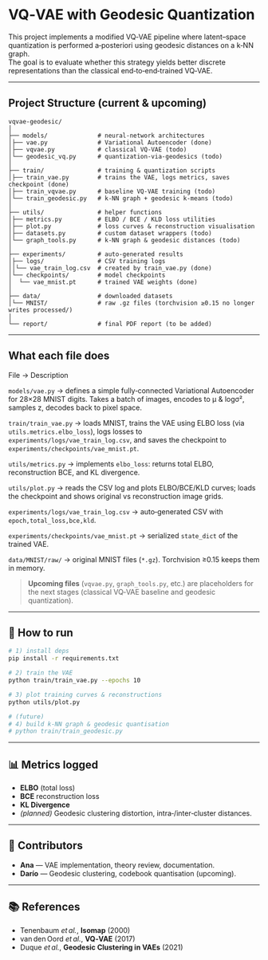 
# VQ‑VAE with Geodesic Quantization

This project implements a modified VQ‑VAE pipeline where latent–space quantization is performed a‑posteriori using geodesic distances on a k‑NN graph.  
The goal is to evaluate whether this strategy yields better discrete representations than the classical end‑to‑end‑trained VQ‑VAE.

---

## Project Structure (current & upcoming)

```text
vqvae‑geodesic/
│
├── models/              # neural‑network architectures
│├── vae.py              # Variational Autoencoder (done)
│├── vqvae.py            # classical VQ‑VAE (todo)
│└── geodesic_vq.py      # quantization‑via‑geodesics (todo)
│
├── train/               # training & quantization scripts
│├── train_vae.py        # trains the VAE, logs metrics, saves checkpoint (done)
│├── train_vqvae.py      # baseline VQ‑VAE training (todo)
│└── train_geodesic.py   # k‑NN graph + geodesic k‑means (todo)
│
├── utils/               # helper functions
│├── metrics.py          # ELBO / BCE / KLD loss utilities
│├── plot.py             # loss curves & reconstruction visualisation
│├── datasets.py         # custom dataset wrappers (todo)
│└── graph_tools.py      # k‑NN graph & geodesic distances (todo)
│
├── experiments/         # auto‑generated results
│├── logs/               # CSV training logs
││└── vae_train_log.csv  # created by train_vae.py (done)
│└── checkpoints/        # model checkpoints
│  └── vae_mnist.pt      # trained VAE weights (done)
│
├── data/                # downloaded datasets
│└── MNIST/              # raw .gz files (torchvision ≥0.15 no longer writes processed/)
│
└── report/              # final PDF report (to be added)
```

-----------------------------------------------------------------------------------------------------------------------------------------------------------

## What each file does

File -> Description 

`models/vae.py` -> defines a simple fully‑connected Variational Autoencoder for 28×28 MNIST digits. Takes a batch of images, encodes to μ & logσ², samples z, decodes back to pixel space. 

`train/train_vae.py` -> loads MNIST, trains the VAE using ELBO loss (via `utils.metrics.elbo_loss`), logs losses to `experiments/logs/vae_train_log.csv`, and saves the checkpoint to `experiments/checkpoints/vae_mnist.pt`. 

`utils/metrics.py` -> implements `elbo_loss`: returns total ELBO, reconstruction BCE, and KL divergence. 

`utils/plot.py` -> reads the CSV log and plots ELBO/BCE/KLD curves; loads the checkpoint and shows original vs reconstruction image grids. 

`experiments/logs/vae_train_log.csv` -> auto‑generated CSV with `epoch,total_loss,bce,kld`. 

`experiments/checkpoints/vae_mnist.pt` -> serialized `state_dict` of the trained VAE. 

`data/MNIST/raw/` -> original MNIST files (`*.gz`). Torchvision ≥0.15 keeps them in memory.

> **Upcoming files** (`vqvae.py`, `graph_tools.py`, etc.) are placeholders for the next stages (classical VQ‑VAE baseline and geodesic quantization).

---

## 🚀 How to run

```bash
# 1) install deps
pip install -r requirements.txt

# 2) train the VAE
python train/train_vae.py --epochs 10

# 3) plot training curves & reconstructions
python utils/plot.py

# (future)
# 4) build k‑NN graph & geodesic quantisation
# python train/train_geodesic.py
```

---

## 📊 Metrics logged

- **ELBO** (total loss)  
- **BCE** reconstruction loss  
- **KL Divergence**  
- *(planned)* Geodesic clustering distortion, intra‑/inter‑cluster distances.

---

## 👥 Contributors

- **Ana** — VAE implementation, theory review, documentation.  
- **Darío** — Geodesic clustering, codebook quantisation (upcoming).

---

## 📚 References

- Tenenbaum *et al.*, **Isomap** (2000)  
- van den Oord *et al.*, **VQ‑VAE** (2017)  
- Duque *et al.*, **Geodesic Clustering in VAEs** (2021)
